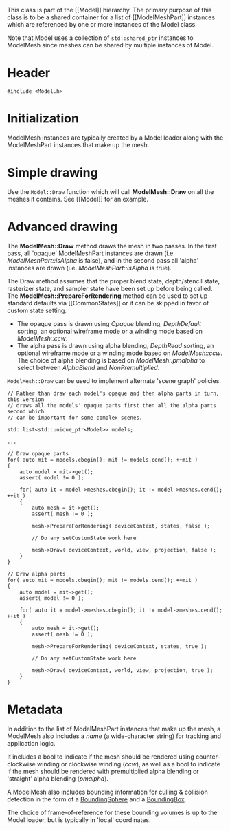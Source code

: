 This class is part of the [[Model]] hierarchy. The primary purpose of this class is to be a shared container for a list of [[ModelMeshPart]] instances which are referenced by one or more instances of the Model class.

Note that Model uses a collection of ``std::shared_ptr`` instances to ModelMesh since meshes can be shared by multiple instances of Model.

# Header
    #include <Model.h>

# Initialization
ModelMesh instances are typically created by a Model loader along with the ModelMeshPart instances that make up the mesh.

# Simple drawing
Use the ``Model::Draw`` function which will call **ModelMesh::Draw** on all the meshes it contains. See [[Model]] for an example.

# Advanced drawing
The **ModelMesh::Draw** method draws the mesh in two passes. In the first pass, all 'opaque' ModelMeshPart instances are drawn (i.e. _ModelMeshPart::isAlpha_ is false), and in the second pass all 'alpha' instances are drawn (i.e. _ModelMeshPart::isAlpha_ is true).

The Draw method assumes that the proper blend state, depth/stencil state, rasterizer state, and sampler state have been set up before being called. The **ModelMesh::PrepareForRendering** method can be used to set up standard defaults via [[CommonStates]] or it can be skipped in favor of custom state setting.

* The opaque pass is drawn using _Opaque_ blending, _DepthDefault_ sorting, an optional wireframe mode or a winding mode based on _ModelMesh::ccw_.
* The alpha pass is drawn using alpha blending, _DepthRead_ sorting, an optional wireframe mode or a winding mode based on _ModelMesh::ccw_. The choice of  alpha blending is based on _ModelMesh::pmalpha_ to select between _AlphaBlend_ and _NonPremultiplied_.

``ModelMesh::Draw`` can be used to implement alternate 'scene graph' policies.

    // Rather than draw each model's opaque and then alpha parts in turn, this version
    // draws all the models' opaque parts first then all the alpha parts second which
    // can be important for some complex scenes.

    std::list<std::unique_ptr<Model>> models;

    ...

    // Draw opaque parts
    for( auto mit = models.cbegin(); mit != models.cend(); ++mit )
    {
        auto model = mit->get();
        assert( model != 0 );

        for( auto it = model->meshes.cbegin(); it != model->meshes.cend(); ++it )
        {
            auto mesh = it->get();
            assert( mesh != 0 );

            mesh->PrepareForRendering( deviceContext, states, false );

            // Do any setCustomState work here

            mesh->Draw( deviceContext, world, view, projection, false );
        }
    }

    // Draw alpha parts
    for( auto mit = models.cbegin(); mit != models.cend(); ++mit )
    {
        auto model = mit->get();
        assert( model != 0 );

        for( auto it = model->meshes.cbegin(); it != model->meshes.cend(); ++it )
        {
            auto mesh = it->get();
            assert( mesh != 0 );

            mesh->PrepareForRendering( deviceContext, states, true );

            // Do any setCustomState work here

            mesh->Draw( deviceContext, world, view, projection, true );
        }
    }

# Metadata
In addition to the list of ModelMeshPart instances that make up the mesh, a ModelMesh also includes a _name_ (a wide-character string) for tracking and application logic.

It includes a bool to indicate if the mesh should be rendered using counter-clockwise winding or clockwise winding (_ccw_), as well as a bool to indicate if the mesh should be rendered with premultiplied alpha blending or 'straight' alpha blending (_pmalpha_).

A ModelMesh also includes bounding information for culling & collision detection in the form of a [BoundingSphere](http://msdn.microsoft.com/en-us/library/windows/desktop/microsoft.directx_sdk.directxcollision.boundingsphere.aspx) and a [BoundingBox](http://msdn.microsoft.com/en-us/library/windows/desktop/microsoft.directx_sdk.directxcollision.boundingbox.aspx).

The choice of frame-of-reference for these bounding volumes is up to the Model loader, but is typically in 'local' coordinates.
